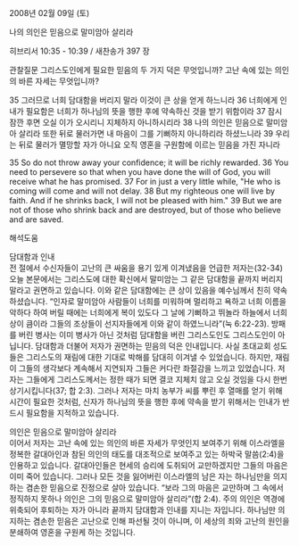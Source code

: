 2008년 02월 09일 (토)

나의 의인은 믿음으로 말미암아 살리라



히브리서 10:35 - 10:39 / 새찬송가 397 장


관찰질문
그리스도인에게 필요한 믿음의 두 가지 덕은 무엇입니까? 
고난 속에 있는 의인의 바른 자세는 무엇입니까? 

35 그러므로 너희 담대함을 버리지 말라 이것이 큰 상을 얻게 하느니라 36 너희에게 인내가 필요함은 너희가 하나님의 뜻을 행한 후에 약속하신 것을 받기 위함이라 
37 잠시 잠깐 후면 오실 이가 오시리니 지체하지 아니하시리라 38 나의 의인은 믿음으로 말미암아 살리라 또한 뒤로 물러가면 내 마음이 그를 기뻐하지 아니하리라 하셨느니라 39 우리는 뒤로 물러가 멸망할 자가 아니요 오직 영혼을 구원함에 이르는 믿음을 가진 자니라 


35 So do not throw away your confidence; it will be richly rewarded. 
36 You need to persevere so that when you have done the will of God, you will receive what he has promised. 37 For in just a very little while, "He who is coming will come and will not delay. 38 But my righteous one will live by faith. And if he shrinks back, I will not be pleased with him." 39 But we are not of those who shrink back and are destroyed, but of those who believe and are saved.

해석도움





담대함과 인내  
전 절에서 수신자들이 고난의 큰 싸움을 용기 있게 이겨냈음을 언급한 저자는(32-34) 오늘 본문에서는 그리스도에 대한 확신에서 말미암는 그 같은 담대함을 끝까지 버리지 말라고 권면하고 있습니다. 이와 같은 담대함에는 큰 상이 있음을 예수님께서 친히 약속하셨습니다. “인자로 말미암아 사람들이 너희를 미워하며 멀리하고 욕하고 너희 이름을 악하다 하여 버릴 때에는 너희에게 복이 있도다 그 날에 기뻐하고 뛰놀라 하늘에서 너희 상이 큼이라 그들의 조상들이 선지자들에게 이와 같이 하였느니라”(눅 6:22-23). 방패를 버린 병사는 이미 병사가 아닌 것처럼 담대함을 버린 그리스도인도 그리스도인이 아닙니다. 담대함과 더불어 저자가 권면하는 믿음의 덕은 인내입니다. 사실 초대교회 성도들은 그리스도의 재림에 대한 기대로 박해를 담대히 이겨낼 수 있었습니다. 하지만, 재림이 그들의 생각보다 계속해서 지연되자 그들은 커다란 좌절감을 느끼고 있었습니다. 저자는 그들에게 그리스도께서는 정한 때가 되면 결코 지체치 않고 오실 것임을 다시 한번 상기시킵니다(37; 합 2:3). 그러나 저자는 마치 농부가 씨를 뿌린 후 열매를 얻기 위해 시간이 필요한 것처럼, 신자가 하나님의 뜻을 행한 후에 약속을 받기 위해서는 인내가 반드시 필요함을 지적하고 있습니다.

의인은 믿음으로 말미암아 살리라  
이어서 저자는 고난 속에 있는 의인의 바른 자세가 무엇인지 보여주기 위해 이스라엘을 정복한 갈대아인과 참된 의인의 태도를 대조적으로 보여주고 있는 하박국 말씀(2:4)을 인용하고 있습니다. 갈대아인들은 현세의 승리에 도취되어 교만하겠지만 그들의 마음은 이미 죽어 있습니다. 그러나 모든 것을 잃어버린 이스라엘의 남은 자는 하나님만을 의지하는 겸손한 믿음으로 진정으로 살아 있습니다. “보라 그의 마음은 교만하며 그 속에서 정직하지 못하나 의인은 그의 믿음으로 말미암아 살리라”(합 2:4). 주의 의인은 역경에 위축되어 후퇴하는 자가 아니라 끝까지 담대함과 인내를 지니는 자입니다. 하나님만 의지하는 겸손한 믿음은 고난으로 인해 파선될 것이 아니며, 이 세상의 죄와 고난의 원인을 분쇄하여 영혼을 구원케 하는 것입니다.